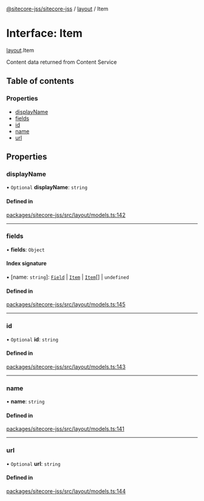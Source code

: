 [@sitecore-jss/sitecore-jss](../README.md) / [layout](../modules/layout.md) / Item

# Interface: Item

[layout](../modules/layout.md).Item

Content data returned from Content Service

## Table of contents

### Properties

- [displayName](layout.Item.md#displayname)
- [fields](layout.Item.md#fields)
- [id](layout.Item.md#id)
- [name](layout.Item.md#name)
- [url](layout.Item.md#url)

## Properties

### displayName

• `Optional` **displayName**: `string`

#### Defined in

[packages/sitecore-jss/src/layout/models.ts:142](https://github.com/Sitecore/jss/blob/7c905aeb3/packages/sitecore-jss/src/layout/models.ts#L142)

___

### fields

• **fields**: `Object`

#### Index signature

▪ [name: `string`]: [`Field`](layout.Field.md) \| [`Item`](layout.Item.md) \| [`Item`](layout.Item.md)[] \| `undefined`

#### Defined in

[packages/sitecore-jss/src/layout/models.ts:145](https://github.com/Sitecore/jss/blob/7c905aeb3/packages/sitecore-jss/src/layout/models.ts#L145)

___

### id

• `Optional` **id**: `string`

#### Defined in

[packages/sitecore-jss/src/layout/models.ts:143](https://github.com/Sitecore/jss/blob/7c905aeb3/packages/sitecore-jss/src/layout/models.ts#L143)

___

### name

• **name**: `string`

#### Defined in

[packages/sitecore-jss/src/layout/models.ts:141](https://github.com/Sitecore/jss/blob/7c905aeb3/packages/sitecore-jss/src/layout/models.ts#L141)

___

### url

• `Optional` **url**: `string`

#### Defined in

[packages/sitecore-jss/src/layout/models.ts:144](https://github.com/Sitecore/jss/blob/7c905aeb3/packages/sitecore-jss/src/layout/models.ts#L144)
